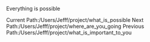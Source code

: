 


Everything is possible


Current Path:/Users/Jefff/project/what_is_possible
Next Path:/Users/Jefff/project/where_are_you_going
Previous Path:/Users/Jefff/project/what_is_important_to_you
